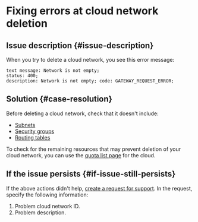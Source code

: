 # Fixing errors at cloud network deletion

## Issue description {#issue-description}

When you try to delete a cloud network, you see this error message:

```
text message: Network is not empty;
status: 400;
description: Network is not empty; code: GATEWAY_REQUEST_ERROR;
```

## Solution {#case-resolution}

Before deleting a cloud network, check that it doesn't include:

* [Subnets](../../../vpc/operations/subnet-delete.md)
* [Security groups](../../../vpc/operations/security-group-delete.md)
* [Routing tables](../../../vpc/concepts/static-routes.md)

To check for the remaining resources that may prevent deletion of your cloud network, you can use the [quota list page](https://console.cloud.yandex.com/cloud?section=quotas) for the cloud.

## If the issue persists {#if-issue-still-persists}

If the above actions didn't help, [create a request for support](https://console.cloud.yandex.ru/support?section=contact).
In the request, specify the following information:
1. Problem cloud network ID.
2. Problem description.